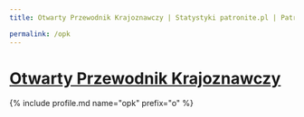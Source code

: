```yaml
---
title: Otwarty Przewodnik Krajoznawczy | Statystyki patronite.pl | Patromierz

permalink: /opk
---
```


# [Otwarty Przewodnik Krajoznawczy](https://patronite.pl/opk)

{% include profile.md name="opk" prefix="o" %}
